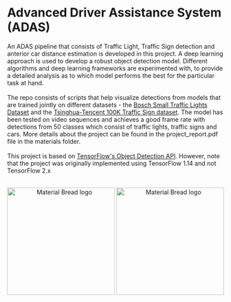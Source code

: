 # Advanced Driver Assistance System (ADAS)


An ADAS pipeline that consists of Traffic Light, Traffic Sign detection and anterior car distance estimation is developed in this project. A deep learning approach is used to develop a robust object detection model. Different algorithms and deep learning frameworks are experimented with, to provide a detailed analysis as to which model performs the best for the particular task at hand.<br/><br/>
The repo consists of scripts that help visualize detections from models that are trained jointly on different datasets - the [Bosch Small Traffic Lights Dataset](https://hci.iwr.uni-heidelberg.de/content/bosch-small-traffic-lights-dataset) and the [Tsinghua-Tencent 100K Traffic Sign dataset](https://cg.cs.tsinghua.edu.cn/traffic-sign/). The model has been tested on video sequences and achieves a good frame rate with detections from 50 classes which consist of traffic lights, traffic signs and cars. More details about the project can be found in the project_report.pdf file in the materials folder. <br/><br/>
This project is based on [TensorFlow's Object Detection API](https://github.com/tensorflow/models/tree/master/research/object_detection). However, note that the project was originally implemented using TensorFlow 1.14 and not TensorFlow 2.x <br/><br/>


</p>
<p align="center">
  <img width="250" src="https://user-images.githubusercontent.com/51696913/149267272-55b997f1-ac5c-430f-84a3-975e33e008c2.png" alt="Material Bread logo"> <img width="250" src="https://user-images.githubusercontent.com/51696913/149267277-22505d0f-4ce3-49ba-8c34-1fc4e804fcdd.png" alt="Material Bread logo">
</p>
